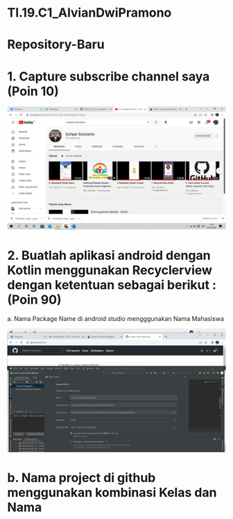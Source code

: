 # TI.19.C1_AlvianDwiPramono

# Repository-Baru

# 1.	Capture subscribe channel saya (Poin 10)

![1](https://github.com/AlvianDP3/TI.19.C1_AlvianDwiPramono/blob/main/Tanpa%20judul.png)

# 2. Buatlah aplikasi android dengan Kotlin menggunakan Recyclerview dengan ketentuan sebagai berikut : (Poin 90)
a.	Nama Package Name di android studio mengggunakan Nama Mahasiswa

![2](https://github.com/AlvianDP3/TI.19.C1_AlvianDwiPramono/blob/main/2.png)

# b.	Nama project di github menggunakan kombinasi Kelas dan Nama
